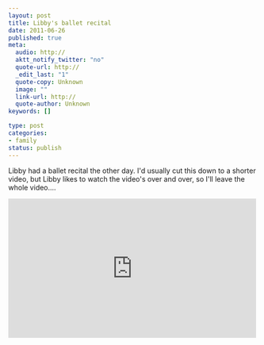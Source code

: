 ```yaml
--- 
layout: post
title: Libby's ballet recital
date: 2011-06-26
published: true
meta: 
  audio: http://
  aktt_notify_twitter: "no"
  quote-url: http://
  _edit_last: "1"
  quote-copy: Unknown
  image: ""
  link-url: http://
  quote-author: Unknown
keywords: []

type: post
categories: 
- family
status: publish
---
```

Libby had a ballet recital the other day.  I'd usually cut this down to a shorter video, but Libby likes to watch the video's over and over, so I'll leave the whole video....

<iframe src="http://player.vimeo.com/video/25625067?title=0&amp;byline=0&amp;color=0" frameborder="0" height="281" width="500"></iframe>
